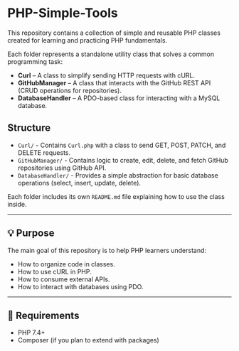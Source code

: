 # PHP-Simple-Tools

This repository contains a collection of simple and reusable PHP classes created for learning and practicing PHP fundamentals.

Each folder represents a standalone utility class that solves a common programming task:
- **Curl** – A class to simplify sending HTTP requests with cURL.
- **GitHubManager** – A class that interacts with the GitHub REST API (CRUD operations for repositories).
- **DatabaseHandler** – A PDO-based class for interacting with a MySQL database.

## Structure

- `Curl/` - Contains `Curl.php` with a class to send GET, POST, PATCH, and DELETE requests.
- `GitHubManager/` - Contains logic to create, edit, delete, and fetch GitHub repositories using GitHub API.
- `DatabaseHandler/` - Provides a simple abstraction for basic database operations (select, insert, update, delete).

Each folder includes its own `README.md` file explaining how to use the class inside.

---

## 💡 Purpose

The main goal of this repository is to help PHP learners understand:
- How to organize code in classes.
- How to use cURL in PHP.
- How to consume external APIs.
- How to interact with databases using PDO.

---

## 📌 Requirements

- PHP 7.4+
- Composer (if you plan to extend with packages)

